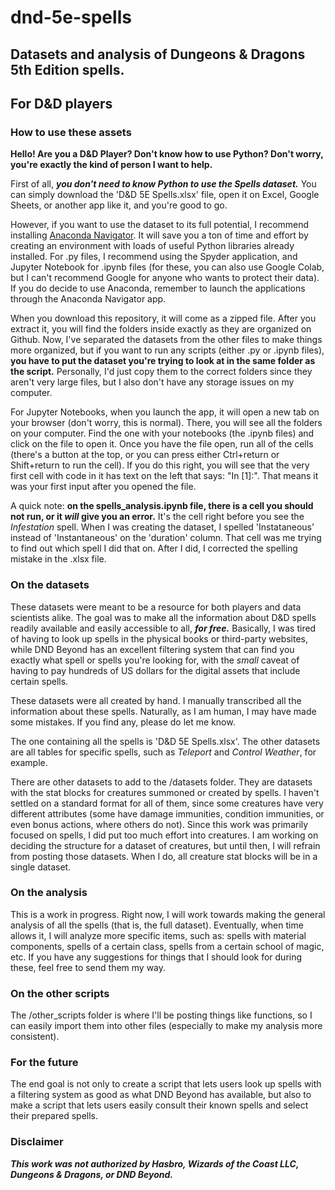# dnd-5e-spells
## Datasets and analysis of Dungeons &amp; Dragons 5th Edition spells.
## For D&D players
### How to use these assets
**Hello! Are you a D&D Player? Don't know how to use Python? Don't worry, you're exactly the kind of person I want to help.**

First of all, ***you don't need to know Python to use the Spells dataset.*** You can simply download the 'D&D 5E Spells.xlsx' file, open it on Excel, Google Sheets, or another app like it, and you're good to go.

However, if you want to use the dataset to its full potential, I recommend installing [Anaconda Navigator](https://www.anaconda.com/products/distribution). It will save you a ton of time and effort by creating an environment with loads of useful Python libraries already installed. For .py files, I recommend using the Spyder application, and Jupyter Notebook for .ipynb files (for these, you can also use Google Colab, but I can't recommend Google for anyone who wants to protect their data). If you do decide to use Anaconda, remember to launch the applications through the Anaconda Navigator app.

When you download this repository, it will come as a zipped file. After you extract it, you will find the folders inside exactly as they are organized on Github. Now, I've separated the datasets from the other files to make things more organized, but if you want to run any scripts (either .py or .ipynb files), **you have to put the dataset you're trying to look at in the same folder as the script.** Personally, I'd just copy them to the correct folders since they aren't very large files, but I also don't have any storage issues on my computer.

For Jupyter Notebooks, when you launch the app, it will open a new tab on your browser (don't worry, this is normal). There, you will see all the folders on your computer. Find the one with your notebooks (the .ipynb files) and click on the file to open it. Once you have the file open, run all of the cells (there's a button at the top, or you can press either Ctrl+return or Shift+return to run the cell). If you do this right, you will see that the very first cell with code in it has text on the left that says: "In [1]:". That means it was your first input after you opened the file.

A quick note: **on the spells_analysis.ipynb file, there is a cell you should not run, or it _will_ give you an error.** It's the cell right before you see the _Infestation_ spell. When I was creating the dataset, I spelled 'Instataneous' instead of 'Instantaneous' on the 'duration' column. That cell was me trying to find out which spell I did that on. After I did, I corrected the spelling mistake in the .xlsx file.

### On the datasets
These datasets were meant to be a resource for both players and data scientists alike. The goal was to make all the information about D&D spells readily available and easily accessible to all, ***for free.*** Basically, I was tired of having to look up spells in the physical books or third-party websites, while DND Beyond has an excellent filtering system that can find you exactly what spell or spells you're looking for, with the *small* caveat of having to pay hundreds of US dollars for the digital assets that include certain spells.

These datasets were all created by hand. I manually transcribed all the information about these spells. Naturally, as I am human, I may have made some mistakes. If you find any, please do let me know.

The one containing all the spells is 'D&D 5E Spells.xlsx'. The other datasets are all tables for specific spells, such as *Teleport* and *Control Weather*, for example.

There are other datasets to add to the /datasets folder. They are datasets with the stat blocks for creatures summoned or created by spells. I haven't settled on a standard format for all of them, since some creatures have very different attributes (some have damage immunities, condition immunities, or even bonus actions, where others do not). Since this work was primarily focused on spells, I did put too much effort into creatures. I am working on deciding the structure for a dataset of creatures, but until then, I will refrain from posting those datasets. When I do, all creature stat blocks will be in a single dataset.

### On the analysis
This is a work in progress. Right now, I will work towards making the general analysis of all the spells (that is, the full dataset). Eventually, when time allows it, I will analyze more specific items, such as: spells with material components, spells of a certain class, spells from a certain school of magic, etc. If you have any suggestions for things that I should look for during these, feel free to send them my way.

### On the other scripts
The /other_scripts folder is where I'll be posting things like functions, so I can easily import them into other files (especially to make my analysis more consistent).

### For the future
The end goal is not only to create a script that lets users look up spells with a filtering system as good as what DND Beyond has available, but also to make a script that lets users easily consult their known spells and select their prepared spells.

### Disclaimer
***This work was not authorized by Hasbro, Wizards of the Coast LLC, Dungeons & Dragons, or DND Beyond.***
